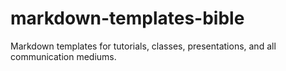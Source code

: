 # markdown-templates-bible
Markdown templates for tutorials, classes, presentations, and all communication mediums.
